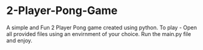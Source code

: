 # 2-Player-Pong-Game
A simple and Fun 2 Player Pong game created using python.
To play - Open all provided files using an envirnment of your choice.
Run the main.py file and enjoy.
